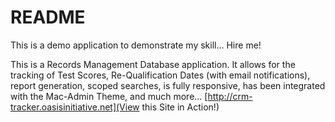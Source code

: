 README
======
This is a demo application to demonstrate my skill... Hire me!


This is a Records Management Database application.  It allows for the tracking of Test Scores, Re-Qualification Dates (with email notifications), report generation, scoped searches, is fully responsive, has been integrated with the Mac-Admin Theme, and much more... [http://crm-tracker.oasisinitiative.net](View this Site in Action!)